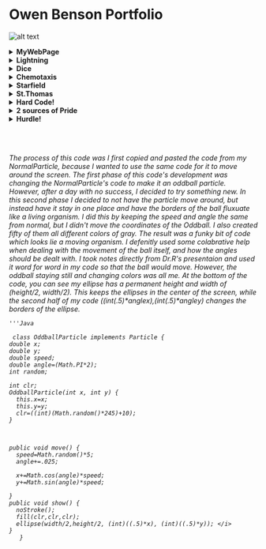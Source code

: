 
<h1><b>Owen Benson Portfolio</b></h1>

![alt text](https://www.brainyquote.com/photos_tr/en/h/hjacksonbrownjr/382774/hjacksonbrownjr1-2x.jpg )
<details><summary><b> MyWebPage </b></summary>
 <p>
  
  * [here](https://bensonomb.github.io/WebpageOwen/)
  * <i>The Webpage was a good intro to this school year and I found it interesting how we learned about what actual webistes use. At first I thought I was actually good at this subject, but when other kids made their websites I realized how little I know about everything.</i>
 </p>
  </details>
  
 <details><summary><b>Lightning </b></summary>
 <p>
  
  * [here](https://bensonomb.github.io/lightning2/index.html)
  * <i>The Lightning lab was really cool to look at, but I only figuired out how it worked after I finished, when I had time to think it over. It was fun but I really struggled with the major concepts like connecting different classes. I employed my tactic of using random numbers in my code and seeing what happens, then once something cool comes out I go back and see why that is. It comes up with some pretty funky stuff.</i>
 </p>
  </details>
  
<details><summary><b> Dice </b></summary>
 <p>
  
  * [here](https://github.com/ACS-2018-2019/Benson.O/blob/master/Screen%20Shot%202019-05-21%20at%2012.52.06%20PM.png)
  * <i>I was completely and utterly lost on Dice. I had no idea where to start and I even struggled on the minor code. To me, the major concept code like the scanner class is very difficult to wrap my brain around, but In Dice the smaller code (for loops and such) was 
  a challenge by itself. I employed the help of Dr.R, my classmates and even the internet to figuire out why my dice were so wonky, but it was never fixed.</i>
 </p>
 </details>
  
 <details><summary><b> Chemotaxis </b></summary>
 <p>
  
  * [here](https://github.com/ACS-2018-2019/Benson.O/blob/master/Screen%20Shot%202019-05-21%20at%2012.46.03%20PM.png)
  * <i>Chemotaxis was really cool because it had alot of potential to create some fun games. It reminded me of the final project from AP Comp Sci and I wish we had more time to explore the possibilities and really explore what chemotaxis could be. I found the real life application in biology to be cool as well, and I can imagine this code being used for studies.</i>
 </p>
 </details>
  
<details><summary><b> Starfield </b></summary>
 <p>
  
  * [here](https://github.com/ACS-2018-2019/Benson.O/blob/master/Screen%20Shot%202019-05-21%20at%2012.54.15%20PM.png)
  * <i> I was astonished by what the other people made, and I realized just how much I suck at Computer Science. This is the lab I wish was more relaxed with the due date, because it had alot of potential for really awesome code. After seeing some of the 3D projects I was inspired to try something like that but didn't get a chance. I hope we do something in the future similar to this.</i>
 </p>
 </details>
  
 <details><summary><b> St.Thomas </b></summary>
 <p>
  
   *  [here](https://docs.google.com/presentation/d/e/2PACX-1vSP2GNKvvXJNqUpuG9-HYwJcOF9SgRrhvP0IVNJMrkWlJFsjdZhfSBbly79so4iVE1JYtAqScrAQ7IM/pub?start=false&loop=false&delayms=3000)
   * <i>The college presentation was really weird for me, because I did it on my backup college and thus didnt really care about it. I was also caught off-guard presenting day one and I really wish I could have done more research. I didnt focus on the Computer Science part of St.Thomas because if I go there I will go engineering. But I should have done a better job.</i>
 </p>
 </details>

<details><summary><b> Hard Code! </b></summary>
    

  <br/><br/>The following code was difficult because I had trouble finding out how to move the ball in this certain way, I got past it by trying alot of different, and mostly random code and finding out what happened. It took a long time but the trail and error method really helped because it not only showed solutions but also got my brain to think in other areas besides the one way I normal think.
<p>


<i>class OddballParticle implements Particle {
  double x;
  double y;
  double speed;
  double angle=(Math.PI*2);
  int random;
  
  int clr;
  OddballParticle(int x, int y) {
    this.x=x;
    this.y=y;
    clr=((int)(Math.random()*245)+10);
  }



  public void move() {
    speed=Math.random()*5;
    angle+=.025;

    x+=Math.cos(angle)*speed;
    y+=Math.sin(angle)*speed;
     
  }
  public void show() {
    noStroke();
    fill(clr,clr,clr);
    ellipse(width/2,height/2, (int)((.5)*x), (int)((.5)*y)); </i>
  }
}
</p>
</details>

<details><summary><b> 2 sources of Pride </b></summary>
 <p>
  <i> I am proud of how I have slowly understood more and more of the grand concepts of Code, which have always been a struggle for me. When I think of the classes from last year, I can finally identify what I was doing and what the code that was given to us was doing. I feel like my grand understanding of code has increased. I am also proud of how much I know about exceptions. I really threw alot of time to learning about what try catch methods do and theyre honeslty one of the only concepts I understand from this year so far. </i><br/>
  
 
  for(int i=0; i<size;i++){
    for(int j=0; j<size;j++){
       outlet=println(let);}
       }
      <br/>
      I am proud of this snippet of code because last year I had no idea what nested for loops were used for, but when I saw tha one of the labs needed this code for some reasn it all clicked and I wrote this immedietly.
 </p>
 </details>

<details><summary><b> Hurdle! </b></summary>
 <p>
    <i>I felt crunched by the time periods for this trimester, especially the seven Scanner labs that were due in two weeks. It took me an entire week to do 2 and those were supposed to be easy. I feel like everyone in this clase is naturally gifted or have a passion for Computer Science and I am being left behind. I made up for this by coming in after school alot and working overtime on my code</i>
 </p>
 </details>
 
 <br/><br/>
 
 <i> The process of this code was I first copied and pasted the code from my NormalParticle, because I wanted to use the same code for it to move around the screen. The first phase of this code's development was changing the NormalParticle's code to make it an oddball particle. However, after a day with no success, I decided to try something new. In this second phase I decided to not have the particle move around, but instead have it stay in one place and have the borders of the ball fluxuate like a living organism. I did this by keeping the speed and angle the same from normal, but I didn't move the coordinates of the Oddball. I also created fifty of them all different colors of gray. The result was a funky bit of code which looks lie a moving organism. I defenitly used some colabrative help when dealing with the movement of the ball itself, and how the angles should be dealt with. I took notes directly from Dr.R's presentaion and used it word for word in my code so that the ball would move. However, the oddball staying still and changing colors was all me.
 At the bottom of the code, you can see my ellipse has a permanent height and width of (height/2, width/2). This keeps the ellipses in the center of the screen, while the second half of my code ((int(.5)*anglex),(int(.5)*angley) changes the borders of the ellipse.
    
    '''Java
 
     class OddballParticle implements Particle {
    double x;
    double y;
    double speed;
    double angle=(Math.PI*2);
    int random;
  
    int clr;
    OddballParticle(int x, int y) {
      this.x=x;
      this.y=y;
      clr=((int)(Math.random()*245)+10);
    }



    public void move() {
      speed=Math.random()*5;
      angle+=.025;

      x+=Math.cos(angle)*speed;
      y+=Math.sin(angle)*speed;
     
    }
    public void show() {
      noStroke();
      fill(clr,clr,clr);
      ellipse(width/2,height/2, (int)((.5)*x), (int)((.5)*y)); </i>
    }
       }
 
 
